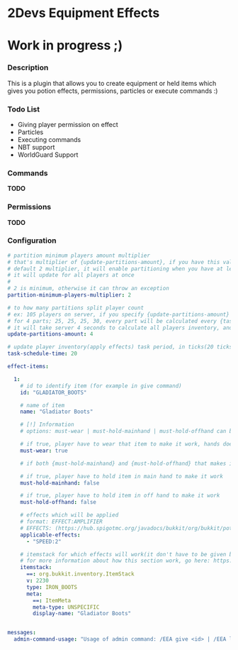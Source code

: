 # 2Devs Equipment Effects #
# Work in progress ;)

### Description ###

This is a plugin that allows you to create equipment or held items which gives you potion effects, permissions, particles or execute commands :)

### Todo List ###

- Giving player permission on effect
- Particles
- Executing commands
- NBT support
- WorldGuard Support

### Commands ###

**TODO**

### Permissions ###

**TODO**

### Configuration ###

```yaml
# partition minimum players amount multiplier
# that's multiplier of {update-partitions-amount}, if you have this value set to 4, and you use
# default 2 multiplier, it will enable partitioning when you have at least 8 players, below this number
# it will update for all players at once
#
# 2 is minimum, otherwise it can throw an exception
partition-minimum-players-multiplier: 2

# to how many partitions split player count
# ex: 105 players on server, if you specify {update-partitions-amount} as 4 it will split player inventory calculation
# for 4 parts; 25, 25, 25, 30, every part will be calculated every {task-schedule-time}, with default value of 20,
# it will take server 4 seconds to calculate all players inventory, and it will constantly repeat
update-partitions-amount: 4

# update player inventory(apply effects) task period, in ticks(20 ticks = 1 sec)
task-schedule-time: 20

effect-items:

  1:
    # id to identify item (for example in give command)
    id: "GLADIATOR_BOOTS"

    # name of item
    name: "Gladiator Boots"

    # [!] Information
    # options: must-wear | must-hold-mainhand | must-hold-offhand can be used together at the same time :)

    # if true, player have to wear that item to make it work, hands does not count
    must-wear: true

    # if both {must-hold-mainhand} and {must-hold-offhand} that makes it work for both hands

    # if true, player have to hold item in main hand to make it work
    must-hold-mainhand: false

    # if true, player have to hold item in off hand to make it work
    must-hold-offhand: false

    # effects which will be applied
    # format: EFFECT:AMPLIFIER
    # EFFECTS: (https://hub.spigotmc.org/javadocs/bukkit/org/bukkit/potion/PotionEffectType.html)
    applicable-effects:
      - "SPEED:2"

    # itemstack for which effects will work(it don't have to be given by command, just similar itemstack
    # for more information about how this section work, go here: https://www.spigotmc.org/wiki/itemstack-serialization/
    itemstack:
      ==: org.bukkit.inventory.ItemStack
      v: 2230
      type: IRON_BOOTS
      meta:
        ==: ItemMeta
        meta-type: UNSPECIFIC
        display-name: "Gladiator Boots"


messages:
  admin-command-usage: "Usage of admin command: /EEA give <id> | /EEA list"
```
